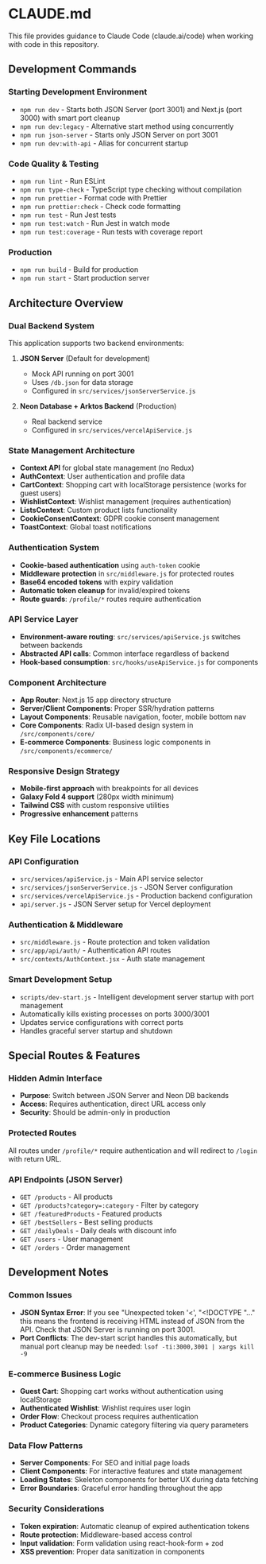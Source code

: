 # CLAUDE.md

This file provides guidance to Claude Code (claude.ai/code) when working with code in this repository.

## Development Commands

### Starting Development Environment

- `npm run dev` - Starts both JSON Server (port 3001) and Next.js (port 3000) with smart port cleanup
- `npm run dev:legacy` - Alternative start method using concurrently
- `npm run json-server` - Starts only JSON Server on port 3001
- `npm run dev:with-api` - Alias for concurrent startup

### Code Quality & Testing

- `npm run lint` - Run ESLint
- `npm run type-check` - TypeScript type checking without compilation
- `npm run prettier` - Format code with Prettier
- `npm run prettier:check` - Check code formatting
- `npm run test` - Run Jest tests
- `npm run test:watch` - Run Jest in watch mode
- `npm run test:coverage` - Run tests with coverage report

### Production

- `npm run build` - Build for production
- `npm run start` - Start production server

## Architecture Overview

### Dual Backend System

This application supports two backend environments:

1. **JSON Server** (Default for development)
   - Mock API running on port 3001
   - Uses `/db.json` for data storage
   - Configured in `src/services/jsonServerService.js`

2. **Neon Database + Arktos Backend** (Production)
   - Real backend service
   - Configured in `src/services/vercelApiService.js`

### State Management Architecture

- **Context API** for global state management (no Redux)
- **AuthContext**: User authentication and profile data
- **CartContext**: Shopping cart with localStorage persistence (works for guest users)
- **WishlistContext**: Wishlist management (requires authentication)
- **ListsContext**: Custom product lists functionality
- **CookieConsentContext**: GDPR cookie consent management
- **ToastContext**: Global toast notifications

### Authentication System

- **Cookie-based authentication** using `auth-token` cookie
- **Middleware protection** in `src/middleware.js` for protected routes
- **Base64 encoded tokens** with expiry validation
- **Automatic token cleanup** for invalid/expired tokens
- **Route guards**: `/profile/*` routes require authentication

### API Service Layer

- **Environment-aware routing**: `src/services/apiService.js` switches between backends
- **Abstracted API calls**: Common interface regardless of backend
- **Hook-based consumption**: `src/hooks/useApiService.js` for components

### Component Architecture

- **App Router**: Next.js 15 app directory structure
- **Server/Client Components**: Proper SSR/hydration patterns
- **Layout Components**: Reusable navigation, footer, mobile bottom nav
- **Core Components**: Radix UI-based design system in `/src/components/core/`
- **E-commerce Components**: Business logic components in `/src/components/ecommerce/`

### Responsive Design Strategy

- **Mobile-first approach** with breakpoints for all devices
- **Galaxy Fold 4 support** (280px width minimum)
- **Tailwind CSS** with custom responsive utilities
- **Progressive enhancement** patterns

## Key File Locations

### API Configuration

- `src/services/apiService.js` - Main API service selector
- `src/services/jsonServerService.js` - JSON Server configuration
- `src/services/vercelApiService.js` - Production backend configuration
- `api/server.js` - JSON Server setup for Vercel deployment

### Authentication & Middleware

- `src/middleware.js` - Route protection and token validation
- `src/app/api/auth/` - Authentication API routes
- `src/contexts/AuthContext.jsx` - Auth state management

### Smart Development Setup

- `scripts/dev-start.js` - Intelligent development server startup with port management
- Automatically kills existing processes on ports 3000/3001
- Updates service configurations with correct ports
- Handles graceful server startup and shutdown

## Special Routes & Features

### Hidden Admin Interface

- **Purpose**: Switch between JSON Server and Neon DB backends
- **Access**: Requires authentication, direct URL access only
- **Security**: Should be admin-only in production

### Protected Routes

All routes under `/profile/*` require authentication and will redirect to `/login` with return URL.

### API Endpoints (JSON Server)

- `GET /products` - All products
- `GET /products?category=:category` - Filter by category
- `GET /featuredProducts` - Featured products
- `GET /bestSellers` - Best selling products
- `GET /dailyDeals` - Daily deals with discount info
- `GET /users` - User management
- `GET /orders` - Order management

## Development Notes

### Common Issues

- **JSON Syntax Error**: If you see "Unexpected token '<', \"<!DOCTYPE \"..." this means the frontend is receiving HTML instead of JSON from the API. Check that JSON Server is running on port 3001.
- **Port Conflicts**: The dev-start script handles this automatically, but manual port cleanup may be needed: `lsof -ti:3000,3001 | xargs kill -9`

### E-commerce Business Logic

- **Guest Cart**: Shopping cart works without authentication using localStorage
- **Authenticated Wishlist**: Wishlist requires user login
- **Order Flow**: Checkout process requires authentication
- **Product Categories**: Dynamic category filtering via query parameters

### Data Flow Patterns

- **Server Components**: For SEO and initial page loads
- **Client Components**: For interactive features and state management
- **Loading States**: Skeleton components for better UX during data fetching
- **Error Boundaries**: Graceful error handling throughout the app

### Security Considerations

- **Token expiration**: Automatic cleanup of expired authentication tokens
- **Route protection**: Middleware-based access control
- **Input validation**: Form validation using react-hook-form + zod
- **XSS prevention**: Proper data sanitization in components
